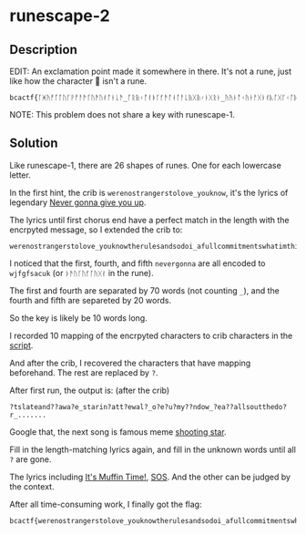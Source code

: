 # runescape-2

## Description

EDIT: An exclamation point made it somewhere in there. It's not a rune, just like how the character 🤪 isn't a rune.
```
bcactf{ᚪᚸᚤᚡᚵᚪᚢᚴᚹᚡᚨᚫᚴᚢᚫᚢᚰᚩᚭᚳᚫ_ᚵᚱᚥᚲᚩᚰᚧᚴᚶᚫᚩᚮᚪᚨᚳᚥᚷᚥᚲᚭᚷᚱᚭ_ᚤᚤᚭᚩᚲᚤᚭᚨᚷᚭᚰᚣᚪᚷᚴᚲᚪᚣᚳᚸᚷᚣᚷᚪᚶᚦᚩᚬᚨᚮᚳᚤ_ᚮᚥᚨᚰᚭᚱᚸᚩᚵᚢᚶᚲᚴᚹᚷᚬᚭᚫᚩᚪᚬᚵᚬᚩᚭᚮᚥᚡᚩᚥᚭᚠ_ᚶᚵᚴᚭᚧᚳᚤᚩᚤᚵᚴᚨᚧᚡᚶᚵᚪᚶᚰᚧᚶᚫᚰᚸᚴᚪᚷᚩᚶ_ᚫᚭᚹᚲᚲᚷᚱᚲᚷᚮᚥᚨᚠᚨᚷᚴᚢᚫᚢᚥᚷᚥ_ᚦᚫᚢᚴᚢᚶᚪᚤᚷᚰᚭᚳᚢᚴᚣᚳᚵᚭᚱ_ᚬᚨᚮᚸᚤᚮᚳᚩᚤᚵᚲᚨᚲᚵᚱᚥᚹᚪᚵᚷ_ᚬᚨᚮᚸᚤᚮᚳᚩᚤᚵᚹᚠᚨᚲᚤᚵᚪᚩᚦᚵᚬᚮᚠᚸᚭᚡᚩᚢᚮᚥᚨ_ᚦᚫᚢᚴᚢᚶᚪᚤᚷᚰᚫᚸᚧᚴᚣᚳᚵᚹᚢᚷ_ᚦᚫᚢᚴᚢᚶᚪᚤᚷᚰᚲᚸᚵᚦᚵᚳᚴᚣᚠᚢ_ᚦᚫᚢᚴᚢᚶᚪᚤᚷᚰᚹᚫᚡᚸᚱᚱᚦᚪᚵᚬᚮᚷᚱᚤᚸᚠᚪᚭ_ᚨᚴᚲᚧᚲᚧᚡᚤᚩᚦᚨᚦᚡᚪᚲᚲᚡ_ᚫᚢᚥᚢᚶᚦᚥᚲᚧᚸᚢᚷᚵᚵᚲᚴ_ᚭᚪᚴᚲᚪᚨᚬᚠᚤᚸᚨᚷᚱᚳ_ᚢᚷᚥᚸᚣᚡᚧᚡᚭᚵᚪᚢᚷᚪᚢᚮᚭᚰᚤ_ᚲᚳᚪᚤᚲᚢᚴᚯᚸᚳᚢᚳᚵᚤᚸ_ᚰᚦᚠᚲᚭᚷᚷᚣᚬᚲᚹᚹᚸᚧᚴᚴᚧᚮᚪᚠᚢ_ᚸᚧᚬᚵᚸᚧᚮᚴᚲᚰᚮ_ᚤᚡᚡᚲᚹᚷᚦᚡᚷᚹᚷᚸᚭᚬᚠ_ᚤᚪᚲᚲᚫᚬᚠᚴᚭᚶᚶᚷᚨᚬᚱᚡᚰᚨᚸ_ᚴᚪᚱᚩᚭᚰᚳᚯᚦᚸᚢᚷᚢᚥᚨᚦᚠ_ᚨᚱᚹᚨᚳᚥᚧᚰᚩᚯᚰᚵᚱᚫᚢ_ᚩᚵᚲᚴᚳᚯᚦᚸᚳᚢᚴᚲᚳᚪᚭᚱᚨᚩ_ᚷᚧᚤᚥᚤᚰᚷᚲᚧᚭᚫᚣᚰᚢᚢᚹᚭᚦᚱᚰᚨ_ᚹᚭᚤᚱᚧᚸᚦᚲᚸᚳᚣᚮᚦᚢᚨᚲ_ᚯᚱᚳᚷᚪᚤᚩᚷᚲᚫᚸᚳᚷᚨᚠᚦᚥᚣᚫᚫ_ᚦᚥᚱᚫᚦᚤᚫᚥᚣᚪᚯᚧᚷᚨᚳᚷᚢᚢᚨᚲᚷᚱᚳᚵᚢᚴᚲᚠᚹᚡᚸᚴᚸᚹᚪᚵᚷᚴᚶᚫᚭᚧᚢᚨᚷᚷᚸᚭᚰᚨᚮᚥᚡᚫᚢᚸᚲᚢᚹ_ᚥᚬᚬᚡᚧᚮᚱᚥᚮᚨᚲᚰᚳᚴᚢᚪᚰᚴᚶᚦᚥᚭᚧᚱᚩ_ᚫᚭᚴᚠᚶᚫᚨᚱᚹᚨᚳᚢᚥᚣᚡᚯᚮ_ᚧᚷᚤᚢᚨᚮᚰᚦᚲᚧᚴᚡᚸᚵᚲ_ᚨᚦᚤᚷᚲᚭᚭᚵᚥ_ᚴᚵᚰᚡᚸᚲᚡᚰᚤᚣᚭᚦᚣᚸᚨ_ᚲᚨᚩᚷᚢᚢᚤᚨᚱᚰᚬᚨᚸᚷᚣᚪ_ᚧᚡᚣᚪᚲᚨᚸᚫᚠᚬᚳᚣᚱᚳᚯ_ᚢᚪᚨᚠᚢᚲᚶᚵᚴᚭᚧᚳᚤᚩᚤᚵᚥᚸᚫ_ᚣᚴᚣᚫᚪᚬᚲᚫᚣᚠᚵᚲᚭᚱᚡᚬᚲ_ᚱᚴᚫᚲᚭᚡᚷᚢᚢᚤᚨᚱᚰᚬᚨᚸᚷᚣᚪ_ᚪᚰᚳᚫᚵᚱᚥᚢᚠᚦᚵᚦᚠᚰᚤᚡᚲᚰᚪᚦᚵᚷ_ᚸᚪᚲᚨᚲᚤᚴᚨᚲᚥᚸᚫᚷᚡᚡ_ᚰᚲᚮᚴᚭᚱᚳᚯᚠᚱᚭᚪᚸᚸᚴᚣᚯᚲᚶ_ᚭᚰᚳᚥᚩᚲᚫᚸᚫᚡᚧ_ᚤᚡᚱᚴᚡᚨᚪᚲᚶ_ᚰᚤᚧᚪᚴᚡᚨᚧᚲᚭᚸᚫᚢᚪᚱᚤᚣᚡᚮᚥᚸᚢᚷᚹᚩᚶᚫᚤ_ᚬᚧᚴᚤᚡᚱᚤᚰᚭᚳᚦ_ᚳᚪᚱᚢᚴᚲᚴᚸᚵᚸ_ᚭᚸᚳᚨᚮᚥᚨᚪᚯᚲᚠᚲᚨᚳᚢ_ᚹᚴᚣᚣᚵᚱᚥᚩᚣᚥᚸᚬᚨᚯᚭ_ᚳᚥᚰᚪᚬᚵᚴᚸᚢᚲᚸᚪᚠ_ᚨᚸᚲᚴᚹᚬᚭᚮᚢᚨᚠᚷᚴᚡᚸᚯᚪᚱᚭᚵᚢᚮᚥᚨᚪᚫᚹᚮᚡᚫᚢᚨᚥᚬᚸᚨᚫᚷᚣᚧᚵᚢᚨᚵᚹᚸᚭᚧᚡᚫᚪᚰᚷᚢᚫᚭᚩᚴᚪᚨᚤᚷᚴᚭᚭᚭ_ᚮᚥᚡᚵᚷᚡᚴᚭᚦᚫᚬᚭᚲᚰᚲᚪᚵᚲᚴᚬᚨᚮᚴᚷᚸᚣᚳᚴᚸᚲᚡᚸᚤᚨᚤᚭᚷᚴᚣᚰᚬᚨᚩᚩᚦᚶᚪᚴ_ᚶᚫᚵᚥᚡᚠᚡᚰᚥᚯᚡᚲᚣᚴᚣᚱᚪᚰᚶᚰᚹᚵᚸᚤᚭᚶᚶᚷᚷᚭᚰ_ᚳᚲᚷᚮᚳᚦᚤᚫᚭᚦᚸᚯᚳᚩᚮᚷᚤᚴᚨᚪᚫᚶᚶᚰᚠᚳᚪᚩᚣ_ᚡᚨᚷᚧᚷᚨᚩᚷᚪᚢᚦᚳᚠᚡᚪᚱᚩᚰᚴᚠᚹᚭᚪᚵᚵᚩᚩᚰᚴᚡᚸᚨᚫᚳᚸᚤᚡᚱᚠᚢᚡᚷ_ᚲᚨᚩᚠᚪᚭᚸᚫᚨᚲᚮᚴᚢᚬᚷᚱᚨᚢᚳᚫᚦᚮᚨᚷᚥᚰᚴᚬᚣᚲᚣᚡᚲᚬᚷᚷᚴᚢᚪᚲᚰᚠᚱᚢ_ᚰᚴᚵᚴᚰᚷᚲᚧᚭᚫᚢᚴᚵᚴᚰᚷᚲᚧᚭᚫᚢᚴᚵᚴᚹᚷᚬᚨᚮᚩᚦᚶᚪᚴᚹᚷᚸᚤᚡ_ᚷᚳᚴᚥᚨᚴᚠᚬᚨᚹᚷᚢᚪᚪᚶᚫᚲᚰᚯᚵᚧᚷᚵᚨᚴᚶᚵᚸᚧᚵᚫᚨᚥᚮᚢ_ᚰᚫᚩᚴᚵᚴᚤᚵᚲᚹᚨᚡᚸᚳᚩᚠᚢᚰᚫᚢᚹᚲᚰᚧᚷᚨᚳᚲᚵᚵᚨᚡᚬᚦᚷᚰᚩᚰᚧ_ᚵᚣᚵᚸᚹᚭᚰᚶᚬᚲᚦᚩᚰᚩᚡᚡᚵᚴᚱᚲᚴᚲᚥᚰᚧᚵᚴᚲᚪᚵᚯᚸᚨᚭᚢᚱᚥᚷ!_ᚵᚲᚹᚨᚳᚯᚭᚦᚤᚸᚪᚵᚬᚮᚳᚮᚭᚲᚳᚢᚥᚱᚲᚨᚸᚭᚳᚲᚰᚨᚱᚵᚵᚨ_ᚲᚣᚴᚢᚨᚳᚤᚥᚭᚥᚬᚫᚴᚲᚤᚩᚦᚴᚡᚨᚵᚸᚧᚡᚳᚲᚢᚩᚲᚶᚳᚮᚶᚵᚪᚦᚤᚴᚡᚨᚰᚲᚯᚡ_ᚢᚷᚮᚧᚰᚹᚢᚣᚱᚥᚰᚢᚴᚲᚹᚨᚯᚲᚨᚱᚱᚦᚪᚷᚶᚦᚷᚬᚭᚧᚤᚲ_ᚨᚦᚷᚣᚴᚣᚡᚸᚢᚦᚬᚪᚢᚰᚳᚡᚸᚣᚨᚡᚱᚵᚴᚠᚯᚲᚨᚩᚰᚶᚪᚷᚠᚠᚫᚱᚭᚭᚵᚸᚰᚳᚹᚹ_ᚷᚲᚥᚱᚷᚡᚨᚲᚥᚣᚨᚸᚷᚵᚩᚷᚩᚥᚹᚪᚫᚲᚸᚸᚢᚪᚭᚫᚡ_ᚤᚸᚯᚶᚵᚪᚶᚪᚵᚹᚫᚫᚭᚱᚴ_ᚢᚷᚱᚱᚦᚨᚣᚱᚧᚰᚠᚣᚨᚷᚥᚹᚭᚩᚴᚴᚰ_ᚢᚵᚥᚴᚸᚵᚸᚭᚧᚱᚷᚥᚷᚰᚭᚸᚬᚨᚭᚧᚠᚹᚴᚶᚦᚧᚰᚹ_ᚱᚸᚪᚭᚷᚥᚣᚰᚠᚴᚡᚹᚠᚤᚸᚰᚧᚸᚫᚱᚫᚬᚡᚰᚧ_ᚶᚤᚸᚯᚵᚡᚨᚡᚮᚥᚨᚪᚧᚰᚬᚡᚸᚵᚱᚩᚶᚦᚵᚸᚮᚦᚴᚲᚰᚤᚴᚶᚫᚱᚨᚩᚨᚲᚶᚢᚭᚠᚨᚷᚳᚲᚹ_ᚦᚦᚥᚬᚹᚨᚸᚴᚩᚧᚮᚦᚢᚨᚭᚯᚠᚴᚧᚳᚵᚱᚸᚫᚨᚵᚰᚤᚡᚰᚶᚥᚷᚩᚠᚯᚮᚢᚱᚩᚢᚷᚨᚦᚨᚧᚰᚬᚡᚩᚳ_ᚨᚮᚰᚦᚰᚸᚴᚪᚠᚪᚭᚢᚴᚣᚴᚦᚥᚦᚷᚸᚧᚨᚬᚫᚫᚱᚢᚫᚩᚪᚬᚴᚡᚨᚴᚯᚠᚡᚩᚥᚸᚥᚨᚦᚠᚲᚨᚩ_ᚷᚴᚰᚷᚴᚦᚫᚸᚠᚰᚠᚴᚸᚳᚳᚲᚪᚸᚯᚵᚪᚡᚦᚡᚢᚫᚭᚩᚴᚸᚢᚠᚤᚣᚨᚲᚲᚪᚳᚢᚰᚢᚨᚤᚢᚴᚭᚢᚴᚢᚫ_ᚰᚪᚮᚭᚠᚧᚷᚪᚡᚧᚪᚸᚲᚴᚶᚸᚯᚫᚥᚫᚢᚲᚵᚹᚹᚲᚬᚷᚡᚱᚪᚯᚲᚹᚲ_ᚪᚸᚯᚵᚪᚡᚦᚡᚢᚫᚭᚩᚴᚸᚢᚠᚤᚣᚨᚲᚲᚪᚳᚢᚰᚢᚨᚤᚢᚴᚭᚢᚴᚢᚫ_ᚦᚶᚲᚴᚪᚭᚶᚪᚡᚹᚪᚩᚵᚲᚴᚵᚵᚭᚪᚨᚷᚲ_ᚵᚠᚫᚬᚮᚥᚵᚪᚥᚴᚴᚠᚧᚫᚫᚡᚲᚰᚪᚣᚩᚢᚨᚠ_ᚬᚠᚪᚨᚢᚶᚥᚫᚠᚲᚬᚠᚵᚵᚢᚧᚷᚭᚰᚷᚰᚹ_ᚣᚨᚠᚴᚨᚥᚣᚨᚮᚲᚲᚳᚰᚴᚥᚤᚧᚴᚮᚡᚲᚨᚷᚦᚴᚭᚦᚭᚠ_ᚡᚧᚤᚩᚩᚲᚢᚴᚬᚰᚮᚢᚱᚪᚯᚲᚱᚠᚧᚡᚡᚲᚧᚷᚭᚱᚣᚪᚭᚨᚧᚷᚨᚵᚤᚸᚢᚪᚥᚩᚱᚥᚵᚴᚥᚷᚥ_ᚸᚠᚰᚨᚸᚵᚷᚪᚸᚦᚩᚠᚩᚮᚮᚫᚰᚪᚮᚭᚠᚧᚷᚪᚡᚧᚪᚸᚲᚴᚶᚸᚯᚫᚥᚫᚢᚲᚵᚹᚹᚲᚬᚷᚡᚱᚪᚯᚲᚹᚲ_ᚳᚦᚳᚲᚴᚷᚪᚩᚷᚣᚴᚩᚧᚵᚪᚸᚴᚱᚶᚤᚩᚬᚨᚰᚨᚵᚲᚦᚹᚣᚵᚮᚥᚡᚪᚩᚦᚲᚹᚭᚡᚰᚮᚲᚹᚠᚤᚸ_ᚶᚮᚭᚯᚧᚲᚨᚷᚦᚤᚷᚮᚡᚱᚦᚴᚭᚷᚹᚥᚨᚴᚠᚶᚴᚰᚳᚲᚪᚴᚡᚡᚨᚥᚮᚴᚰᚨᚥᚢᚴᚹᚳᚨᚴᚪᚳᚯᚪᚢᚠᚡᚬᚵ_ᚡᚧᚤᚩᚩᚲᚢᚴᚬᚰᚮᚢᚰᚪᚭᚮᚡᚷᚳᚦᚲᚭᚵᚣᚪᚳᚱᚱᚡᚰᚷᚸᚢᚷᚭᚷᚥᚨᚡᚫᚤᚵᚪᚩᚦᚵᚬᚮᚬᚸᚳᚷ_ᚷᚴᚰᚷᚴᚦᚫᚸᚠᚰᚠᚴᚸᚳᚳᚲᚪᚸᚯᚵᚪᚡᚦᚡᚢᚫᚭᚩᚴᚸᚢᚠᚤᚣᚨᚲᚲᚪᚳᚢᚰᚢᚨᚤᚢᚴᚭᚢᚴᚢᚫ_ᚰᚪᚮᚭᚠᚧᚷᚪᚡᚧᚪᚸᚲᚴᚶᚸᚯᚫᚥᚫᚢᚲᚵᚹᚹᚲᚬᚷᚡᚱᚪᚯᚲᚹᚲ_ᚬᚸᚳᚷᚧᚪᚸᚲᚴᚶᚸᚯᚷᚵᚩᚷᚷᚪᚰᚦᚧᚰᚬᚡᚩᚳ_ᚵᚲᚵᚣᚴᚡᚠᚤᚨᚣᚰᚢᚢᚹᚷᚲᚨᚠᚪᚳᚷᚱᚰᚪᚲᚮᚡᚰᚨᚡᚰᚬᚢᚪᚯ_ᚦᚳᚲᚠᚪᚭᚪᚢᚡᚡᚨᚴᚴᚳᚳ_ᚴᚲᚲᚷᚵᚸᚢᚥᚰᚣᚮᚤᚶᚦᚠᚮᚱᚢᚨᚳᚷ_ᚥᚯᚡᚬᚮᚥᚱᚰᚳᚪᚷᚭᚠᚥᚣᚵᚵᚩᚩᚰᚧ_ᚰᚲᚠᚤᚵᚬᚢᚥᚢᚪᚩᚱᚥᚧᚫᚷᚫᚴᚩᚶᚩᚡᚷᚭᚦᚩ}
```
NOTE: This problem does not share a key with runescape-1.

## Solution

Like runescape-1, there are 26 shapes of runes. One for each lowercase letter.

In the first hint, the crib is ```werenostrangerstolove_youknow```, it's the lyrics of legendary [Never gonna give you up](https://www.youtube.com/watch?v=dQw4w9WgXcQ).

The lyrics until first chorus end have a perfect match in the length with the encrpyted message, so I extended the crib to:

```
werenostrangerstolove_youknowtherulesandsodoi_afullcommitmentswhatimthinkingof_youwouldntgetthisfromanyotherguy_ijustwannatellyouhowimfeeling_gottamakeyouunderstand_nevergonnagiveyouup_nevergonnaletyoudown_nevergonnarunaroundanddesertyou_nevergonnamakeyoucry_nevergonnasaygoodbye_nevergonnatellalieandhurtyou_
```

I noticed that the first, fourth, and fifth ```nevergonna``` are all encoded to ```wjfgfsacuk``` (or ```ᚦᚫᚢᚴᚢᚶᚪᚤᚷᚰ``` in the rune).

The first and fourth are separated by 70 words (not counting ```_```), and the fourth and fifth are separeted by 20 words.

So the key is likely be 10 words long.

I recorded 10 mapping of the encrpyted characters to crib characters in the [script](runescape-2.py).

And after the crib, I recovered the characters that have mapping beforehand. The rest are replaced by ```?```.

After first run, the output is: (after the crib)

```
?tslateand??awa?e_starin?att?ewal?_o?e?u?my??ndow_?ea??allsoutthedo?r_.......
```

Google that, the next song is famous meme [shooting star](https://www.youtube.com/watch?v=HrO9-j_zALg).

Fill in the length-matching lyrics again, and fill in the unknown words until all ```?``` are gone.

The lyrics including [It's Muffin Time!](https://www.youtube.com/watch?v=cGzujGfXrlI), [SOS](https://www.youtube.com/watch?v=kBU3RuqQkns). And the other can be judged by the context.

After all time-consuming work, I finally got the flag:

```
bcactf{werenostrangerstolove_youknowtherulesandsodoi_afullcommitmentswhatimthinkingof_youwouldntgetthisfromanyotherguy_ijustwannatellyouhowimfeeling_gottamakeyouunderstand_nevergonnagiveyouup_nevergonnaletyoudown_nevergonnarunaroundanddesertyou_nevergonnamakeyoucry_nevergonnasaygoodbye_nevergonnatellalieandhurtyou_itslateandimawake_staringatthewall_openupmywindow_headfallsoutthedoor_nooneelsearound_andashimmertakesmyeye_iliftmyhead_blindedbythesky_feelmyweightinfront_followingthesound_movesawaysofast_fallingtotheground_iknowwhatismoretocome_jumpbacktomyfeet_nowionlyseeaheadofme_chasingdownthestreetdownthestreetdownthestreetdownthestreet_givemylovetoashootingstar_butshemovessofast_thaticantkeepup_imchasing_haaaaaimamuffin_anditsmuffintime_whowantsamuffin_pleaseijustwannadie_heysomebodykillme_pleaseitsmuffintime_haveyouhadamuffintoday_iwannadiediedie_trytofindawordtosay_itsallmagic_alltheway_makethelaststepworththeclimb_itsallmagic_allthetime_stopyoursadness_stopyourmadness_automatically_prettysureatthispointyourequestioningmymusictastesoonemorelefttogo_thenextoneisntreallymusicbutitllbefuntofindright_heyheylookatheylookatmerightnow_iamgoingonanadventurebymyself_andthentheniwillnotstopfornothingatallyeah_andyoudbetterbelievecuzigotnothinbettertodah_whatwhatisthatwhatisthatthingrightthere_ishouldinvitehimtocomewithmetospace_wereoffwerereadytogettothespacerightnow_comewithmemyfriendletsgotofreakinspace!_wereinspaceanditsnotapleasantplace_theresnooxygenandthemeteorsllhityouintheface_heywatchouttheresanalieninhiscar_ifyouhithimhewillyellatusandthensueusincourt_hahailiedonemoreforrealthough_canyouhearmesos_helpmeputmymindtorest_twotimescleanagainimactinlow_apoundofweedandabagofblow_icanfeelyourlovepullinmeupfromtheundergroundand_idontneedmydrugswecouldbemorethanjustparttimelovers_icanfeelyourtouchpickinmeupfromtheundergroundand_idontneedmydrugswecouldbemorethanjustparttimelovers_wecouldbemorethanjustparttimelovers_wecouldbemorethanjustparttimelovers_igetrobbedofallmysleep_asmythoughtsbegintobleed_idletgobutidontknowhow_yeahidontknowhowbutineedtonow_icanfeelyourlovepullinmeupfromtheundergroundand_idontneedmydrugswecouldbemorethanjustparttimelovers_icanfeelyourtouchpickinmeupfromtheundergroundand_idontneedmydrugswecouldbemorethanjustparttimeloversayy_icanfeelyourtouchpickinmeupfromtheundergroundandyeah_idontneedmydrugswecouldbemorethanjustparttimelovers_wecouldbemorethanjustparttimelovers_yeahmorethanmorethanlovers_wecouldbemorethanjustparttimelovers_canyouhearmesos_helpmeputmymindtorest_okaythatsenoughfornow_asdffkhgshjfgkjhsdfkjahsgd}
```
